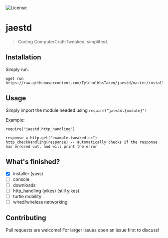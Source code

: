![License](https://img.shields.io/github/license/JaegyuDev/jaestd)

# jaestd

> Coding ComputerCraft:Tweaked, simplified.

## Installation

Simply run:

```
wget run https://raw.githubusercontent.com/TylenolWasTaken/jaestd/master/install.lua
```

## Usage

Simply import the module needed using `require("jaestd.{module}")`

Example:

```
require("jaestd.http_handling")

response = http.get("example.tweaked.cc")
http_checkHandling(response) -- automatically checks if the response has errored out, and will print the error
```

## What's finished?

* [x] installer (yass)
* [ ] console
* [ ] downloads
* [ ] http_handling (yikes) (still yikes)
* [ ] turtle mobility
* [ ] wired/wireless networking

## Contributing

Pull requests are welcome! For larger issues open an issue first to discuss!
